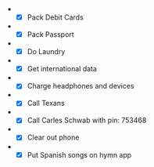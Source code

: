 - - [X] Pack Debit Cards
- - [X] Pack Passport
- - [X] Do Laundry
- - [X] Get international data
- - [X] Charge headphones and devices
- - [X] Call Texans
- - [X] Call Carles Schwab with pin: 753468
- - [X] Clear out phone
- - [X] Put Spanish songs on hymn app